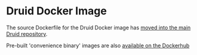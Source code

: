 # Druid Docker Image

The source Dockerfile for the Druid Docker image has [moved into the main Druid repository](https://github.com/apache/incubator-druid/tree/master/distribution/docker).

Pre-built 'convenience binary' images are also [available on the Dockerhub](https://hub.docker.com/r/apache/incubator-druid)